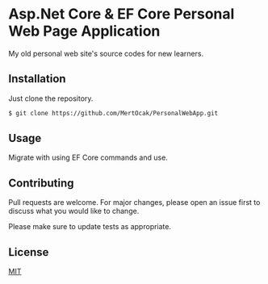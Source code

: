 # Asp.Net Core & EF Core Personal Web Page Application

My old personal web site's source codes for new learners.

## Installation

Just clone the repository.

```bash
$ git clone https://github.com/MertOcak/PersonalWebApp.git
```

## Usage

Migrate with using EF Core commands and use. 

## Contributing
Pull requests are welcome. For major changes, please open an issue first to discuss what you would like to change.

Please make sure to update tests as appropriate.

## License
[MIT](https://choosealicense.com/licenses/mit/)